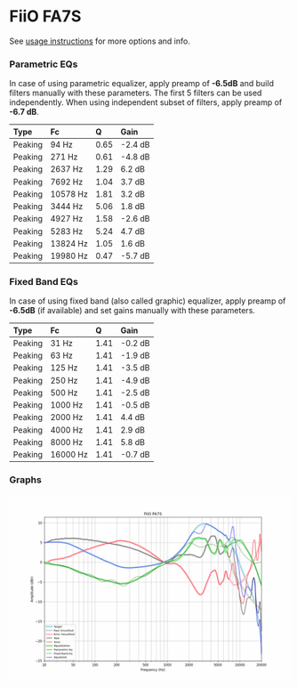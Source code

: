 # FiiO FA7S
See [usage instructions](https://github.com/jaakkopasanen/AutoEq#usage) for more options and info.

### Parametric EQs
In case of using parametric equalizer, apply preamp of **-6.5dB** and build filters manually
with these parameters. The first 5 filters can be used independently.
When using independent subset of filters, apply preamp of **-6.7 dB**.

| Type    | Fc       |    Q | Gain    |
|:--------|:---------|:-----|:--------|
| Peaking | 94 Hz    | 0.65 | -2.4 dB |
| Peaking | 271 Hz   | 0.61 | -4.8 dB |
| Peaking | 2637 Hz  | 1.29 | 6.2 dB  |
| Peaking | 7692 Hz  | 1.04 | 3.7 dB  |
| Peaking | 10578 Hz | 1.81 | 3.2 dB  |
| Peaking | 3444 Hz  | 5.06 | 1.8 dB  |
| Peaking | 4927 Hz  | 1.58 | -2.6 dB |
| Peaking | 5283 Hz  | 5.24 | 4.7 dB  |
| Peaking | 13824 Hz | 1.05 | 1.6 dB  |
| Peaking | 19980 Hz | 0.47 | -5.7 dB |

### Fixed Band EQs
In case of using fixed band (also called graphic) equalizer, apply preamp of **-6.5dB**
(if available) and set gains manually with these parameters.

| Type    | Fc       |    Q | Gain    |
|:--------|:---------|:-----|:--------|
| Peaking | 31 Hz    | 1.41 | -0.2 dB |
| Peaking | 63 Hz    | 1.41 | -1.9 dB |
| Peaking | 125 Hz   | 1.41 | -3.5 dB |
| Peaking | 250 Hz   | 1.41 | -4.9 dB |
| Peaking | 500 Hz   | 1.41 | -2.5 dB |
| Peaking | 1000 Hz  | 1.41 | -0.5 dB |
| Peaking | 2000 Hz  | 1.41 | 4.4 dB  |
| Peaking | 4000 Hz  | 1.41 | 2.9 dB  |
| Peaking | 8000 Hz  | 1.41 | 5.8 dB  |
| Peaking | 16000 Hz | 1.41 | -0.7 dB |

### Graphs
![](./FiiO%20FA7S.png)